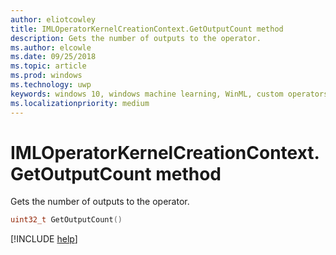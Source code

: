 ```yaml
---
author: eliotcowley
title: IMLOperatorKernelCreationContext.GetOutputCount method
description: Gets the number of outputs to the operator.
ms.author: elcowle
ms.date: 09/25/2018
ms.topic: article
ms.prod: windows
ms.technology: uwp
keywords: windows 10, windows machine learning, WinML, custom operators, GetOutputCount
ms.localizationpriority: medium
---
```


# IMLOperatorKernelCreationContext.GetOutputCount method

Gets the number of outputs to the operator.

```cpp
uint32_t GetOutputCount()
```

[!INCLUDE [help](../includes/get-help.md)]